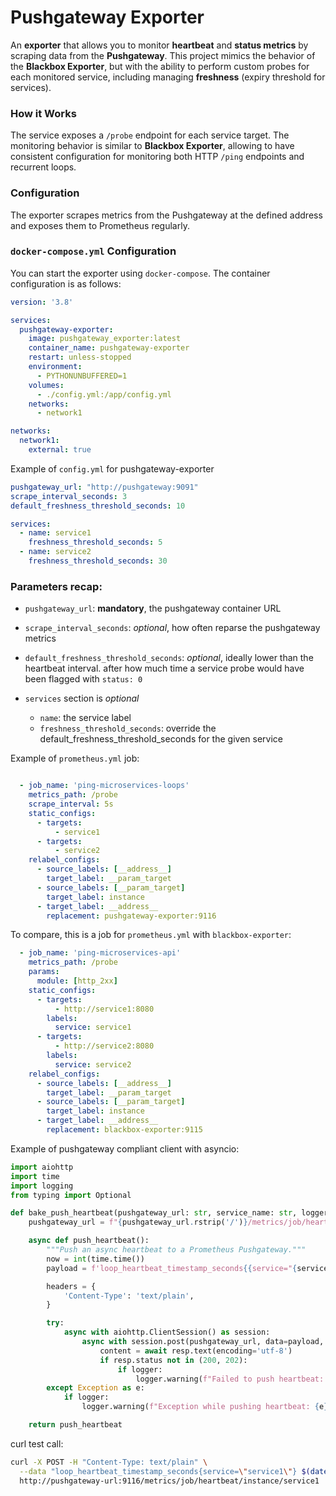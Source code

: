 # Pushgateway Exporter

An **exporter** that allows you to monitor **heartbeat** and **status metrics** by scraping data from the **Pushgateway**. 
This project mimics the behavior of the **Blackbox Exporter**, but with the ability to perform custom probes for each monitored service, 
including managing **freshness** (expiry threshold for services).

### How it Works

The service exposes a `/probe` endpoint for each service target. The monitoring behavior is similar to **Blackbox Exporter**, allowing
to have consistent configuration for monitoring both HTTP `/ping` endpoints and recurrent loops.

### Configuration

The exporter scrapes metrics from the Pushgateway at the defined address and exposes them to Prometheus regularly.

### `docker-compose.yml` Configuration

You can start the exporter using `docker-compose`. The container configuration is as follows:

```yaml
version: '3.8'

services:
  pushgateway-exporter:
    image: pushgateway_exporter:latest
    container_name: pushgateway-exporter
    restart: unless-stopped
    environment:
      - PYTHONUNBUFFERED=1
    volumes:
      - ./config.yml:/app/config.yml
    networks:
      - network1

networks:
  network1:
    external: true
```

Example of `config.yml` for pushgateway-exporter

```yaml
pushgateway_url: "http://pushgateway:9091"
scrape_interval_seconds: 3
default_freshness_threshold_seconds: 10

services:
  - name: service1
    freshness_threshold_seconds: 5
  - name: service2
    freshness_threshold_seconds: 30
```

### Parameters recap:
- `pushgateway_url`: **mandatory**, the pushgateway container URL
- `scrape_interval_seconds`: *optional*, how often reparse the pushgateway metrics
- `default_freshness_threshold_seconds`: *optional*, ideally lower than the heartbeat interval. after how much time a service probe would have been flagged with `status: 0`

- `services` section is *optional*
    - `name`: the service label
    - `freshness_threshold_seconds`: override the default_freshness_threshold_seconds for the given service 


Example of `prometheus.yml` job:

```yaml

  - job_name: 'ping-microservices-loops'
    metrics_path: /probe
    scrape_interval: 5s
    static_configs:
      - targets:
          - service1
      - targets:
          - service2
    relabel_configs:
      - source_labels: [__address__]
        target_label: __param_target
      - source_labels: [__param_target]
        target_label: instance
      - target_label: __address__
        replacement: pushgateway-exporter:9116

```

To compare, this is a job for `prometheus.yml` with `blackbox-exporter`:

```yaml
  - job_name: 'ping-microservices-api'
    metrics_path: /probe
    params:
      module: [http_2xx]
    static_configs:
      - targets:
          - http://service1:8080
        labels:
          service: service1
      - targets:
          - http://service2:8080
        labels:
          service: service2
    relabel_configs:
      - source_labels: [__address__]
        target_label: __param_target
      - source_labels: [__param_target]
        target_label: instance
      - target_label: __address__
        replacement: blackbox-exporter:9115
```

Example of pushgateway compliant client with asyncio:

```python
import aiohttp
import time
import logging
from typing import Optional

def bake_push_heartbeat(pushgateway_url: str, service_name: str, logger: Optional[logging.Logger] = None):
    pushgateway_url = f"{pushgateway_url.rstrip('/')}/metrics/job/heartbeat/instance/{service_name}"

    async def push_heartbeat():
        """Push an async heartbeat to a Prometheus Pushgateway."""
        now = int(time.time())
        payload = f'loop_heartbeat_timestamp_seconds{{service="{service_name}"}} {now}\n'

        headers = {
            'Content-Type': 'text/plain',
        }

        try:
            async with aiohttp.ClientSession() as session:
                async with session.post(pushgateway_url, data=payload, headers=headers) as resp:
                    content = await resp.text(encoding='utf-8')
                    if resp.status not in (200, 202):
                        if logger:
                            logger.warning(f"Failed to push heartbeat: status={resp.status}, response='{content.strip()}'")
        except Exception as e:
            if logger:
                logger.warning(f"Exception while pushing heartbeat: {e}")

    return push_heartbeat

```

curl test call:

```bash
curl -X POST -H "Content-Type: text/plain" \
  --data "loop_heartbeat_timestamp_seconds{service=\"service1\"} $(date +%s)" \
  http://pushgateway-url:9116/metrics/job/heartbeat/instance/service1

```


